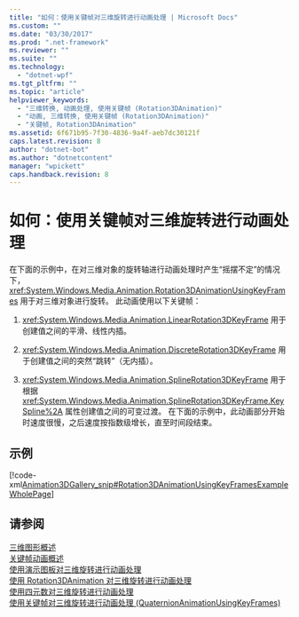 ```yaml
---
title: "如何：使用关键帧对三维旋转进行动画处理 | Microsoft Docs"
ms.custom: ""
ms.date: "03/30/2017"
ms.prod: ".net-framework"
ms.reviewer: ""
ms.suite: ""
ms.technology: 
  - "dotnet-wpf"
ms.tgt_pltfrm: ""
ms.topic: "article"
helpviewer_keywords: 
  - "三维转换, 动画处理, 使用关键帧 (Rotation3DAnimation)"
  - "动画, 三维转换, 使用关键帧 (Rotation3DAnimation)"
  - "关键帧, Rotation3DAnimation"
ms.assetid: 6f671b95-7f30-4836-9a4f-aeb7dc30121f
caps.latest.revision: 8
author: "dotnet-bot"
ms.author: "dotnetcontent"
manager: "wpickett"
caps.handback.revision: 8
---
```

# 如何：使用关键帧对三维旋转进行动画处理
在下面的示例中，在对三维对象的旋转轴进行动画处理时产生“摇摆不定”的情况下，<xref:System.Windows.Media.Animation.Rotation3DAnimationUsingKeyFrames> 用于对三维对象进行旋转。  此动画使用以下关键帧：  
  
1.  <xref:System.Windows.Media.Animation.LinearRotation3DKeyFrame> 用于创建值之间的平滑、线性内插。  
  
2.  <xref:System.Windows.Media.Animation.DiscreteRotation3DKeyFrame> 用于创建值之间的突然“跳转”（无内插）。  
  
3.  <xref:System.Windows.Media.Animation.SplineRotation3DKeyFrame> 用于根据 <xref:System.Windows.Media.Animation.SplineRotation3DKeyFrame.KeySpline%2A> 属性创建值之间的可变过渡。  在下面的示例中，此动画部分开始时速度很慢，之后速度按指数级增长，直至时间段结束。  
  
## 示例  
 [!code-xml[Animation3DGallery_snip#Rotation3DAnimationUsingKeyFramesExampleWholePage](../../../../samples/snippets/csharp/VS_Snippets_Wpf/Animation3DGallery_snip/CS/Rotation3DAnimationUsingKeyFramesExample.xaml#rotation3danimationusingkeyframesexamplewholepage)]  
  
## 请参阅  
 [三维图形概述](../../../../docs/framework/wpf/graphics-multimedia/3-d-graphics-overview.md)   
 [关键帧动画概述](../../../../docs/framework/wpf/graphics-multimedia/key-frame-animations-overview.md)   
 [使用演示图板对三维旋转进行动画处理](../../../../docs/framework/wpf/graphics-multimedia/how-to-animate-a-3-d-rotation-using-storyboards.md)   
 [使用 Rotation3DAnimation 对三维旋转进行动画处理](../../../../docs/framework/wpf/graphics-multimedia/how-to-animate-a-3-d-rotation-using-rotation3danimation.md)   
 [使用四元数对三维旋转进行动画处理](../../../../docs/framework/wpf/graphics-multimedia/how-to-animate-a-3-d-rotation-using-quaternions.md)   
 [使用关键帧对三维旋转进行动画处理 \(QuaternionAnimationUsingKeyFrames\)](../../../../docs/framework/wpf/graphics-multimedia/animate-a-3-d-rotation-quaternionanimationusingkeyframes.md)